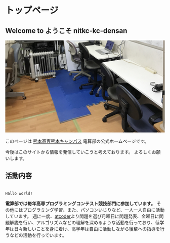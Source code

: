 # トップページ

## Welcome to ようこそ nitkc-kc-densan

![電算部室](https://raw.githubusercontent.com/nitkc-kc-densan/page/master/docs/images/densanroom.jpg)

このページは [熊本高専熊本キャンパス](http://www.kumamoto-nct.ac.jp/) 電算部の公式ホームページです。

今後はこのサイトから情報を発信していこうと考えております。
よろしくお願いします。

## 活動内容

```

Hallo world!

```

**電算部では毎年高専プログラミングコンテスト競技部門に参加しています。**
その他にはプログラミング学習、また、パソコンいじりなど、一人一人自由に活動しています。
週に一度、[atcoder](http://www.kumamoto-nct.ac.jp/)より問題を選び月曜日に問題発表、金曜日に問題解説を行い、アルゴリズムなどの理解を深めるような活動を行っており、低学年は日々新しいことを身に着け、高学年は自由に活動しながら後輩への指導を行うなどの活動を行っています。


